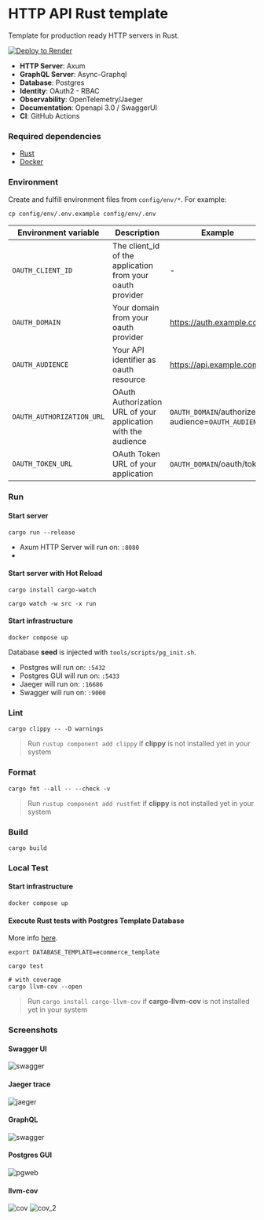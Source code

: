 # HTTP API Rust template

Template for production ready HTTP servers in Rust.

[![Deploy to Render](https://render.com/images/deploy-to-render-button.svg)](https://render.com/deploy)

- **HTTP Server**: Axum
- **GraphQL Server**: Async-Graphql
- **Database**: Postgres
- **Identity**: OAuth2 - RBAC
- **Observability**: OpenTelemetry/Jaeger
- **Documentation**: Openapi 3.0 / SwaggerUI
- **CI**: GitHub Actions

### Required dependencies

- [Rust](https://www.rust-lang.org/tools/install)
- [Docker](https://docs.docker.com/engine/install/)

### Environment

Create and fulfill environment files from `config/env/*`. For example:

```shell
cp config/env/.env.example config/env/.env
```

| Environment variable      | Description                                                   | Example                                            | Documentation                                                                 |
|---------------------------|---------------------------------------------------------------|----------------------------------------------------|-------------------------------------------------------------------------------|
| `OAUTH_CLIENT_ID`         | The client_id of the application from your oauth provider     | -                                                  | [Auth0](https://auth0.com/docs/get-started/applications/application-settings) |
| `OAUTH_DOMAIN`            | Your domain from your oauth provider                          | https://auth.example.com                           | [Auth0](https://auth0.com/docs/customize/custom-domains)                      |
| `OAUTH_AUDIENCE`          | Your API identifier as oauth resource                         | https://api.example.com                            | [Auth0](https://auth0.com/docs/get-started/apis/api-settings)                 |
| `OAUTH_AUTHORIZATION_URL` | OAuth Authorization URL of your application with the audience | `OAUTH_DOMAIN`/authorize?audience=`OAUTH_AUDIENCE` | [Auth0](https://auth0.com/docs/get-started/apis/api-settings)                 |
| `OAUTH_TOKEN_URL`         | OAuth Token URL of your application                           | `OAUTH_DOMAIN`/oauth/token                         | [Auth0](https://auth0.com/docs/get-started/apis/api-settings)                 |

### Run

#### Start server

```shell
cargo run --release
```

- Axum HTTP Server will run on: `:8080`
-

#### Start server with Hot Reload

```shell
cargo install cargo-watch

cargo watch -w src -x run
```

#### Start infrastructure

```shell
docker compose up
```

Database **seed** is injected with `tools/scripts/pg_init.sh`.

- Postgres will run on: `:5432`
- Postgres GUI will run on: `:5433`
- Jaeger will run on: `:16686`
- Swagger will run on: `:9000`

### Lint

```shell
cargo clippy -- -D warnings
```

> Run `rustup component add clippy` if **clippy** is not installed yet in your system

### Format

```shell
cargo fmt --all -- --check -v
```

> Run `rustup component add rustfmt` if **clippy** is not installed yet in your system

### Build

```shell
cargo build
```

### Local Test

#### Start infrastructure

```shell
docker compose up
```

#### Execute Rust tests with Postgres Template Database

More info [here](https://www.postgresql.org/docs/current/manage-ag-templatedbs.html).

```shell
export DATABASE_TEMPLATE=ecommerce_template

cargo test

# with coverage
cargo llvm-cov --open
```

> Run `cargo install cargo-llvm-cov` if **cargo-llvm-cov** is not installed yet in your system

### Screenshots

#### Swagger UI

![swagger](./public/img/swagger.png)

#### Jaeger trace

![jaeger](./public/img/jaeger.png)

#### GraphQL

![swagger](./public/img/gql.png)

#### Postgres GUI

![pgweb](./public/img/pgweb.png)

#### llvm-cov

![cov](./public/img/cov.png)
![cov_2](./public/img/cov_2.png)
